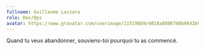 ```yaml
---
fullname: Guillaume Lazzara
role: Dev/Ops
avatar: https://www.gravatar.com/userimage/11519889/4018a8806740b9842b9fa9efbc32db1d?size=512
---
```


Quand tu veux abandonner, souviens-toi pourquoi tu as commencé.

